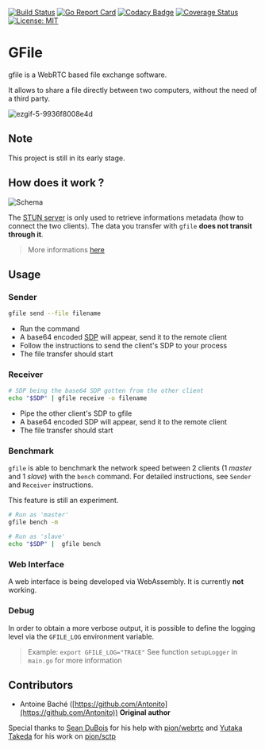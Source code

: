 [![Build Status](https://travis-ci.org/Antonito/gfile.svg?branch=master)](https://travis-ci.org/Antonito/gfile)
[![Go Report Card](https://goreportcard.com/badge/github.com/Antonito/gfile)](https://goreportcard.com/report/github.com/Antonito/gfile)
[![Codacy Badge](https://api.codacy.com/project/badge/Grade/5888662aebd54d2681f9a737dfd33913)](https://www.codacy.com/app/Antonito/gfile?utm_source=github.com&amp;utm_medium=referral&amp;utm_content=Antonito/gfile&amp;utm_campaign=Badge_Grade)
[![Coverage Status](https://coveralls.io/repos/github/Antonito/gfile/badge.svg?branch=master)](https://coveralls.io/github/Antonito/gfile?branch=master)
[![License: MIT](https://img.shields.io/badge/License-MIT-yellow.svg)](https://opensource.org/licenses/MIT)

# GFile

gfile is a WebRTC based file exchange software.

It allows to share a file directly between two computers, without the need of a third party.

![ezgif-5-9936f8008e4d](https://user-images.githubusercontent.com/11705040/55694519-686e2d80-5969-11e9-9bc1-f7a59b62732f.gif)

## Note

This project is still in its early stage.

## How does it work ?

![Schema](https://user-images.githubusercontent.com/11705040/55741923-4dd89a80-59e3-11e9-917c-daf9f08f164d.png)

The [STUN server](https://en.wikipedia.org/wiki/STUN) is only used to retrieve informations metadata (how to connect the two clients). The data you transfer with `gfile` **does not transit through it**.

> More informations [here](https://webrtc.org/)

## Usage

### Sender

```bash
gfile send --file filename
```

-   Run the command
-   A base64 encoded [SDP](https://tools.ietf.org/html/rfc4566) will appear, send it to the remote client
-   Follow the instructions to send the client's SDP to your process
-   The file transfer should start

### Receiver

```bash
# SDP being the base64 SDP gotten from the other client
echo "$SDP" | gfile receive -o filename
```

-   Pipe the other client's SDP to gfile
-   A base64 encoded SDP will appear, send it to the remote client
-   The file transfer should start

### Benchmark

`gfile` is able to benchmark the network speed between 2 clients (1 _master_ and 1 _slave_) with the `bench` command.
For detailed instructions, see `Sender` and `Receiver` instructions.

This feature is still an experiment.

```bash
# Run as 'master'
gfile bench -m

# Run as 'slave'
echo "$SDP" |  gfile bench
```

### Web Interface

A web interface is being developed via WebAssembly. It is currently **not** working.

### Debug

In order to obtain a more verbose output, it is possible to define the logging level via the `GFILE_LOG` environment variable.

> Example: `export GFILE_LOG="TRACE"`
> See function `setupLogger` in  `main.go` for more information

## Contributors

-   Antoine Baché ([https://github.com/Antonito](https://github.com/Antonito)) **Original author**

Special thanks to [Sean DuBois](https://github.com/Sean-Der) for his help with [pion/webrtc](https://github.com/pion/webrtc) and [Yutaka Takeda](https://github.com/enobufs) for his work on [pion/sctp](https://github.com/pion/sctp)
